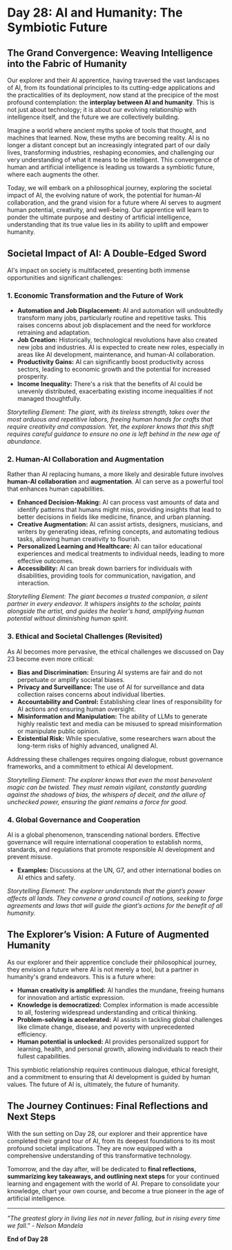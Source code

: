 
# Day 28: AI and Humanity: The Symbiotic Future

## The Grand Convergence: Weaving Intelligence into the Fabric of Humanity

Our explorer and their AI apprentice, having traversed the vast landscapes of AI, from its foundational principles to its cutting-edge applications and the practicalities of its deployment, now stand at the precipice of the most profound contemplation: the **interplay between AI and humanity**. This is not just about technology; it is about our evolving relationship with intelligence itself, and the future we are collectively building.

Imagine a world where ancient myths spoke of tools that thought, and machines that learned. Now, these myths are becoming reality. AI is no longer a distant concept but an increasingly integrated part of our daily lives, transforming industries, reshaping economies, and challenging our very understanding of what it means to be intelligent. This convergence of human and artificial intelligence is leading us towards a symbiotic future, where each augments the other.

Today, we will embark on a philosophical journey, exploring the societal impact of AI, the evolving nature of work, the potential for human-AI collaboration, and the grand vision for a future where AI serves to augment human potential, creativity, and well-being. Our apprentice will learn to ponder the ultimate purpose and destiny of artificial intelligence, understanding that its true value lies in its ability to uplift and empower humanity.

## Societal Impact of AI: A Double-Edged Sword

AI's impact on society is multifaceted, presenting both immense opportunities and significant challenges:

### 1. Economic Transformation and the Future of Work

*   **Automation and Job Displacement:** AI and automation will undoubtedly transform many jobs, particularly routine and repetitive tasks. This raises concerns about job displacement and the need for workforce retraining and adaptation.
*   **Job Creation:** Historically, technological revolutions have also created new jobs and industries. AI is expected to create new roles, especially in areas like AI development, maintenance, and human-AI collaboration.
*   **Productivity Gains:** AI can significantly boost productivity across sectors, leading to economic growth and the potential for increased prosperity.
*   **Income Inequality:** There's a risk that the benefits of AI could be unevenly distributed, exacerbating existing income inequalities if not managed thoughtfully.

*Storytelling Element: The giant, with its tireless strength, takes over the most arduous and repetitive labors, freeing human hands for crafts that require creativity and compassion. Yet, the explorer knows that this shift requires careful guidance to ensure no one is left behind in the new age of abundance.*



### 2. Human-AI Collaboration and Augmentation

Rather than AI replacing humans, a more likely and desirable future involves **human-AI collaboration** and **augmentation**. AI can serve as a powerful tool that enhances human capabilities.

*   **Enhanced Decision-Making:** AI can process vast amounts of data and identify patterns that humans might miss, providing insights that lead to better decisions in fields like medicine, finance, and urban planning.
*   **Creative Augmentation:** AI can assist artists, designers, musicians, and writers by generating ideas, refining concepts, and automating tedious tasks, allowing human creativity to flourish.
*   **Personalized Learning and Healthcare:** AI can tailor educational experiences and medical treatments to individual needs, leading to more effective outcomes.
*   **Accessibility:** AI can break down barriers for individuals with disabilities, providing tools for communication, navigation, and interaction.

*Storytelling Element: The giant becomes a trusted companion, a silent partner in every endeavor. It whispers insights to the scholar, paints alongside the artist, and guides the healer's hand, amplifying human potential without diminishing human spirit.*



### 3. Ethical and Societal Challenges (Revisited)

As AI becomes more pervasive, the ethical challenges we discussed on Day 23 become even more critical:

*   **Bias and Discrimination:** Ensuring AI systems are fair and do not perpetuate or amplify societal biases.
*   **Privacy and Surveillance:** The use of AI for surveillance and data collection raises concerns about individual liberties.
*   **Accountability and Control:** Establishing clear lines of responsibility for AI actions and ensuring human oversight.
*   **Misinformation and Manipulation:** The ability of LLMs to generate highly realistic text and media can be misused to spread misinformation or manipulate public opinion.
*   **Existential Risk:** While speculative, some researchers warn about the long-term risks of highly advanced, unaligned AI.

Addressing these challenges requires ongoing dialogue, robust governance frameworks, and a commitment to ethical AI development.

*Storytelling Element: The explorer knows that even the most benevolent magic can be twisted. They must remain vigilant, constantly guarding against the shadows of bias, the whispers of deceit, and the allure of unchecked power, ensuring the giant remains a force for good.*



### 4. Global Governance and Cooperation

AI is a global phenomenon, transcending national borders. Effective governance will require international cooperation to establish norms, standards, and regulations that promote responsible AI development and prevent misuse.

*   **Examples:** Discussions at the UN, G7, and other international bodies on AI ethics and safety.

*Storytelling Element: The explorer understands that the giant’s power affects all lands. They convene a grand council of nations, seeking to forge agreements and laws that will guide the giant’s actions for the benefit of all humanity.*



## The Explorer’s Vision: A Future of Augmented Humanity

As our explorer and their apprentice conclude their philosophical journey, they envision a future where AI is not merely a tool, but a partner in humanity's grand endeavors. This is a future where:

*   **Human creativity is amplified:** AI handles the mundane, freeing humans for innovation and artistic expression.
*   **Knowledge is democratized:** Complex information is made accessible to all, fostering widespread understanding and critical thinking.
*   **Problem-solving is accelerated:** AI assists in tackling global challenges like climate change, disease, and poverty with unprecedented efficiency.
*   **Human potential is unlocked:** AI provides personalized support for learning, health, and personal growth, allowing individuals to reach their fullest capabilities.

This symbiotic relationship requires continuous dialogue, ethical foresight, and a commitment to ensuring that AI development is guided by human values. The future of AI is, ultimately, the future of humanity.

## The Journey Continues: Final Reflections and Next Steps

With the sun setting on Day 28, our explorer and their apprentice have completed their grand tour of AI, from its deepest foundations to its most profound societal implications. They are now equipped with a comprehensive understanding of this transformative technology.

Tomorrow, and the day after, will be dedicated to **final reflections, summarizing key takeaways, and outlining next steps** for your continued learning and engagement with the world of AI. Prepare to consolidate your knowledge, chart your own course, and become a true pioneer in the age of artificial intelligence.

---

*"The greatest glory in living lies not in never falling, but in rising every time we fall." - Nelson Mandela*

**End of Day 28**

